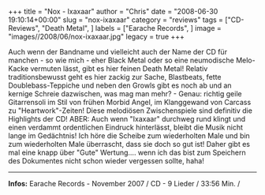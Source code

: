 +++
title = "Nox - Ixaxaar"
author = "Chris"
date = "2008-06-30 19:10:14+00:00"
slug = "nox-ixaxaar"
category = "reviews"
tags = ["CD-Reviews", "Death Metal", ]
labels = ["Earache Records", ]
image = "images//2008/06/nox-ixaxaar.jpg"
legacy = true
+++


Auch wenn der Bandname und vielleicht auch der Name der CD für manchen - so wie mich - eher Black Metal oder so eine neumodische Melo-Kacke vermuten lässt, gibt es hier feinen Death Metal! Relativ traditionsbewusst geht es hier zackig zur Sache, Blastbeats, fette Doublebass-Teppiche und neben den Growls gibt es noch ab und an kernige Schreie dazwischen, was mag man mehr? - Genau: richtig geile Gitarrensoli im Stil von frühen Morbid Angel, im Klanggewand von Carcass zu "Heartwork"-Zeiten! Diese melodiösen Zwischenspiele sind definitiv die Highlights der CD!
ABER: Auch wenn "Ixaxaar" durchweg rund klingt und einen verdammt ordentlichen Eindruck hinterlässt, bleibt die Musik nicht lange im Gedächtnis! Ich höre die Scheibe zum wiederholten Male und bin zum wiederholten Male überrascht, dass sie doch so gut ist! Daher gibt es mal eine knapp über "Gute" Wertung.... wenn ich das bist zum Speichern des Dokumentes nicht schon wieder vergessen sollte, haha!



---
**Infos:**
Earache Records - November 2007 / 
CD - 9 Lieder / 33:56 Min. / 
